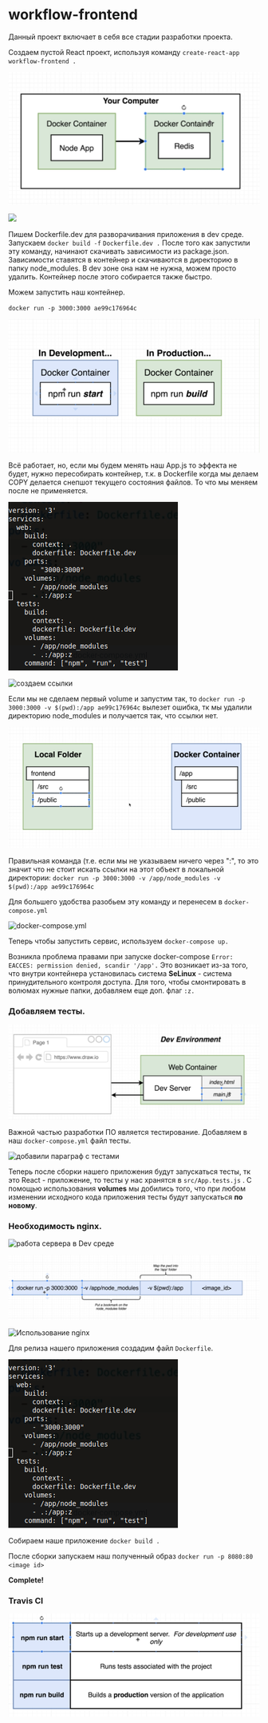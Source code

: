 # workflow-frontend

Данный проект включает в себя все стадии разработки проекта.

Создаем пустой React проект, используя команду `create-react-app workflow-frontend .`

![](../.gitbook/assets/image%20%285%29.png)

![](../.gitbook/assets/image%20%2822%29.png)

Пишем Dockerfile.dev для разворачивания приложения в dev среде. Запускаем `docker build -f` `Dockerfile.dev .` После того как запустили эту команду, начинают скачивать зависимости из package.json. Зависимости ставятся в контейнер и скачиваются в директорию в папку node\_modules. В dev зоне она нам не нужна, можем просто удалить. Контейнер после этого собирается также быстро. 

Можем запустить наш контейнер.

 `docker run -p 3000:3000 ae99c176964c`

![](../.gitbook/assets/image%20%288%29.png)

 Всё работает, но, если мы будем менять наш App.js то эффекта не будет, нужно пересобирать контейнер, т.к. в Dockerfile когда мы делаем COPY делается снепшот текущего состояния файлов. То что мы меняем после не применяется.

![&#x412;&#x43E;&#x442; &#x442;&#x430;&#x43A; &#x44D;&#x442;&#x43E; &#x434;&#x43E;&#x43B;&#x436;&#x43D;&#x43E; &#x440;&#x430;&#x431;&#x43E;&#x442;&#x430;&#x442;&#x44C; &#x441; &#x43F;&#x43E;&#x43C;&#x43E;&#x449;&#x44C;&#x44E; Docker Volume](../.gitbook/assets/image%20%2811%29.png)

![&#x441;&#x43E;&#x437;&#x434;&#x430;&#x435;&#x43C; &#x441;&#x441;&#x44B;&#x43B;&#x43A;&#x438; ](../.gitbook/assets/image%20%2817%29.png)

Если мы не сделаем первый volume и запустим так, то  `docker run -p 3000:3000 -v $(pwd):/app ae99c176964c` вылезет ошибка, тк мы удалили директорию node\_modules и получается так, что ссылки нет.

![](../.gitbook/assets/image%20%281%29.png)

Правильная команда \(т.е. если мы не указываем ничего через ":", то это значит что не стоит искать ссылки на этот объект в локальной директории: `docker run -p 3000:3000 -v /app/node_modules -v $(pwd):/app ae99c176964c` 

Для большего удобства разобьем эту команду и перенесем в `docker-compose.yml` 

![docker-compose.yml](../.gitbook/assets/image%20%2815%29.png)

Теперь чтобы запустить сервис, используем `docker-compose up.`

Возникла проблема правами при запуске docker-compose `Error: EACCES: permission denied, scandir '/app'.` Это возникает из-за того, что внутри контейнера установилась система **SeLinux** - система принудительного контроля доступа. Для того, чтобы смонтировать в волюмах нужные папки, добавляем еще доп. флаг `:z.`

### Добавляем тесты.

![](../.gitbook/assets/image%20%2813%29.png)

Важной частью разработки ПО является тестирование. Добавляем в наш `docker-compose.yml` файл тесты.

![&#x434;&#x43E;&#x431;&#x430;&#x432;&#x438;&#x43B;&#x438; &#x43F;&#x430;&#x440;&#x430;&#x433;&#x440;&#x430;&#x444; &#x441; &#x442;&#x435;&#x441;&#x442;&#x430;&#x43C;&#x438;](../.gitbook/assets/image%20%2819%29.png)

Теперь после сборки нашего приложения будут запускаться тесты, тк это React - приложение, то тесты у нас хранятся в `src/App.tests.js` . С помощью использования **volumes** мы добились того, что при любом изменении исходного кода приложения тесты будут запускаться **по новому**.

### Необходимость nginx.

![&#x440;&#x430;&#x431;&#x43E;&#x442;&#x430; &#x441;&#x435;&#x440;&#x432;&#x435;&#x440;&#x430; &#x432; Dev &#x441;&#x440;&#x435;&#x434;&#x435;](../.gitbook/assets/image%20%2820%29.png)

![&#x440;&#x430;&#x431;&#x43E;&#x442;&#x430; &#x432; Prod &#x441;&#x440;&#x435;&#x434;&#x435;](../.gitbook/assets/image%20%287%29.png)

![&#x418;&#x441;&#x43F;&#x43E;&#x43B;&#x44C;&#x437;&#x43E;&#x432;&#x430;&#x43D;&#x438;&#x435; nginx ](../.gitbook/assets/image%20%2810%29.png)

Для релиза нашего приложения создадим файл `Dockerfile`.

![](../.gitbook/assets/image%20%2812%29.png)

Собираем наше приложение `docker build .`

После сборки запускаем наш полученный образ `docker run -p 8080:80 <image id>`

**Complete!**

### Travis CI

![](../.gitbook/assets/image%20%282%29.png)

